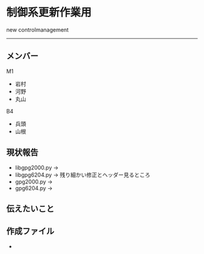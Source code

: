 # 制御系更新作業用 
new controlmanagement 

--- 

## メンバー 
M1
* 岩村
* 河野
* 丸山

B4
* 兵頭
* 山根

## 現状報告
* libgpg2000.py
-> 
* libgpg6204.py
-> 残り細かい修正とヘッダー見るところ
* gpg2000.py
-> 
* gpg6204.py
-> 

## 伝えたいこと


## 作成ファイル 
* 
## 

